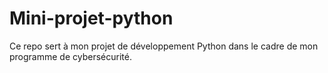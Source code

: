 # Mini-projet-python
Ce repo sert à mon projet de développement Python dans le cadre de mon programme de cybersécurité.
